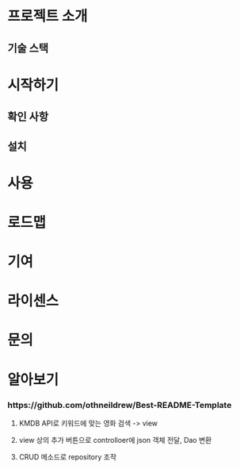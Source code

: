 <div align=left>
  <h1>프로젝트 소개</h1>
  
  <h2>기술 스택</h2>
  
  <h1>시작하기</h1>
  
  <h2>확인 사항</h2>
  
  <h2>설치</h2>
  
  <h1>사용</h1>
  
  <h1>로드맵</h1>
  
  <h1>기여</h1>
  
  <h1>라이센스</h1>
  
  <h1>문의</h1>
  
  <h1>알아보기</h1>
  
  <h3>https://github.com/othneildrew/Best-README-Template</h3>
  
  1. KMDB API로 키워드에 맞는 영화 검색 -> view
  
  2. view 상의 추가 버튼으로 controlloer에 json 객체 전달, Dao 변환
  
  3. CRUD 메소드로 repository 조작
</div>
